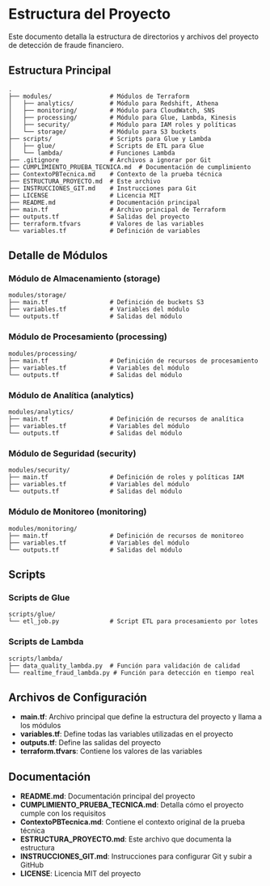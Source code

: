 # Estructura del Proyecto

Este documento detalla la estructura de directorios y archivos del proyecto de detección de fraude financiero.

## Estructura Principal

```
.
├── modules/                # Módulos de Terraform
│   ├── analytics/          # Módulo para Redshift, Athena
│   ├── monitoring/         # Módulo para CloudWatch, SNS
│   ├── processing/         # Módulo para Glue, Lambda, Kinesis
│   ├── security/           # Módulo para IAM roles y políticas
│   └── storage/            # Módulo para S3 buckets
├── scripts/                # Scripts para Glue y Lambda
│   ├── glue/               # Scripts de ETL para Glue
│   └── lambda/             # Funciones Lambda
├── .gitignore              # Archivos a ignorar por Git
├── CUMPLIMIENTO_PRUEBA_TECNICA.md  # Documentación de cumplimiento
├── ContextoPBTecnica.md    # Contexto de la prueba técnica
├── ESTRUCTURA_PROYECTO.md  # Este archivo
├── INSTRUCCIONES_GIT.md    # Instrucciones para Git
├── LICENSE                 # Licencia MIT
├── README.md               # Documentación principal
├── main.tf                 # Archivo principal de Terraform
├── outputs.tf              # Salidas del proyecto
├── terraform.tfvars        # Valores de las variables
└── variables.tf            # Definición de variables
```

## Detalle de Módulos

### Módulo de Almacenamiento (storage)

```
modules/storage/
├── main.tf                 # Definición de buckets S3
├── variables.tf            # Variables del módulo
└── outputs.tf              # Salidas del módulo
```

### Módulo de Procesamiento (processing)

```
modules/processing/
├── main.tf                 # Definición de recursos de procesamiento
├── variables.tf            # Variables del módulo
└── outputs.tf              # Salidas del módulo
```

### Módulo de Analítica (analytics)

```
modules/analytics/
├── main.tf                 # Definición de recursos de analítica
├── variables.tf            # Variables del módulo
└── outputs.tf              # Salidas del módulo
```

### Módulo de Seguridad (security)

```
modules/security/
├── main.tf                 # Definición de roles y políticas IAM
├── variables.tf            # Variables del módulo
└── outputs.tf              # Salidas del módulo
```

### Módulo de Monitoreo (monitoring)

```
modules/monitoring/
├── main.tf                 # Definición de recursos de monitoreo
├── variables.tf            # Variables del módulo
└── outputs.tf              # Salidas del módulo
```

## Scripts

### Scripts de Glue

```
scripts/glue/
└── etl_job.py              # Script ETL para procesamiento por lotes
```

### Scripts de Lambda

```
scripts/lambda/
├── data_quality_lambda.py  # Función para validación de calidad
└── realtime_fraud_lambda.py # Función para detección en tiempo real
```

## Archivos de Configuración

- **main.tf**: Archivo principal que define la estructura del proyecto y llama a los módulos
- **variables.tf**: Define todas las variables utilizadas en el proyecto
- **outputs.tf**: Define las salidas del proyecto
- **terraform.tfvars**: Contiene los valores de las variables

## Documentación

- **README.md**: Documentación principal del proyecto
- **CUMPLIMIENTO_PRUEBA_TECNICA.md**: Detalla cómo el proyecto cumple con los requisitos
- **ContextoPBTecnica.md**: Contiene el contexto original de la prueba técnica
- **ESTRUCTURA_PROYECTO.md**: Este archivo que documenta la estructura
- **INSTRUCCIONES_GIT.md**: Instrucciones para configurar Git y subir a GitHub
- **LICENSE**: Licencia MIT del proyecto 